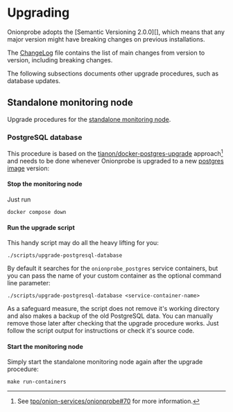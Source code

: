 # Upgrading

Onionprobe adopts the [Semantic Versioning 2.0.0][], which means that any major
version might have breaking changes on previous installations.

The [ChangeLog][] file contains the list of main changes from version to version, including
breaking changes.

The following subsections documents other upgrade procedures, such as database updates.

[Semantic Versioning 2.0.2]: https://semver.org/spec/v2.0.0.html
[ChangeLog]: https://gitlab.torproject.org/tpo/onion-services/onionprobe/-/blob/main/ChangeLog.md

## Standalone monitoring node

Upgrade procedures for the [standalone monitoring node](standalone.md).

[PostgreSQL]: https://postgresql.org

### PostgreSQL database

This procedure is based on the [tianon/docker-postgres-upgrade][]
approach[^docker-postgres-upgrade] and needs to be done whenever Onionprobe is
upgraded to a new [postgres image][] version:

#### Stop the monitoring node

Just run

    docker compose down

#### Run the upgrade script

This handy script may do all the heavy lifting for you:

    ./scripts/upgrade-postgresql-database

By default it searches for the `onionprobe_postgres` service containers, but
you can pass the name of your custom container as the optional command line
parameter:

    ./scripts/upgrade-postgresql-database <service-container-name>

As a safeguard measure, the script does not remove it's working directory and
also makes a backup of the old PostgreSQL data. You can manually remove those
later after checking that the upgrade procedure works. Just follow the script
output for instructions or check it's source code.

#### Start the monitoring node

Simply start the standalone monitoring node again after the upgrade procedure:

    make run-containers

[tianon/docker-postgres-upgrade]: https://github.com/tianon/docker-postgres-upgrade
[tpo/onion-services/onionprobe#70]: https://gitlab.torproject.org/tpo/onion-services/onionprobe/-/issues/70
[postgres image]: https://hub.docker.com/_/postgres
[^docker-postgres-upgrade]: See [tpo/onion-services/onionprobe#70][] for more information.
